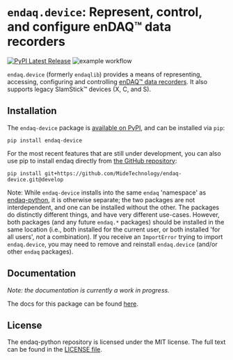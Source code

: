 # `endaq.device`: Represent, control, and configure enDAQ™ data recorders
[![PyPI Latest Release](https://img.shields.io/pypi/v/endaq-device.svg)](https://pypi.org/project/endaq-device/) ![example workflow](https://github.com/MideTechnology/endaq-device/actions/workflows/unit-tests.yml/badge.svg)

`endaq.device` (formerly `endaqlib`) provides a means of representing, accessing, configuring
and controlling [enDAQ™ data
recorders](https://endaq.com/collections/endaq-shock-recorders-vibration-data-logger-sensors).
It also supports legacy SlamStick™ devices (X, C, and S).

## Installation

The `endaq-device` package is [available on
PyPI](https://pypi.org/project/endaq-device/), and can be installed via
`pip`:

    pip install endaq-device

For the most recent features that are still under development, you can
also use <span class="title-ref">pip</span> to install endaq directly
from [the GitHub
repository](https://github.com/MideTechnology/endaq-device/):

    pip install git+https://github.com/MideTechnology/endaq-device.git@develop

Note: While `endaq-device` installs into the same `endaq` 'namespace' as
[endaq-python](https://docs.endaq.com/en/latest/index.html), it is
otherwise separate; the two packages are not interdependent, and one can
be installed without the other. The packages do distinctly different
things, and have very different use-cases. However, both packages (and any
future `endaq.*` packages) should be installed in the same location
(i.e., both installed for the current user, or both installed 'for all users',
*not* a combination). If you receive an `ImportError` trying to import 
`endaq.device`, you may need to remove and reinstall `endaq.device` (and/or 
other `endaq` packages).

## Documentation
*Note: the documentation is currently a work in progress.*

The docs for this package can be found [here](https://mide-technology-endaq-device.readthedocs-hosted.com/en/latest/).

## License

The endaq-python repository is licensed under the MIT license. The full text can be found in the [LICENSE file](https://github.com/MideTechnology/endaq-python/blob/main/LICENSE).
